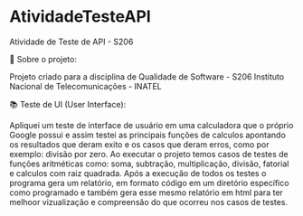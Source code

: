 # AtividadeTesteAPI
Atividade de Teste de API - S206

📜 Sobre o projeto:

Projeto criado para a disciplina de Qualidade de Software - S206 Instituto Nacional de Telecomunicações - INATEL

📚 Teste de UI (User Interface):

Apliquei um teste de interface de usuário em uma calculadora que o próprio Google possui e assim testei as principais funções de calculos apontando os resultados que deram exito e os casos que deram erros, como por exemplo: divisão por zero. Ao executar o projeto temos casos de testes de funções aritméticas como: soma, subtração, multiplicação, divisão, fatorial e calculos com raiz quadrada. Após a execução de todos os testes o programa gera um relatório, em formato código em um diretório específico como programado e também gera esse mesmo relatório em html para ter melhoor vizualização e compreensão do que ocorreu nos casos de testes.
